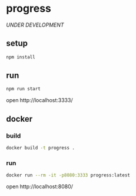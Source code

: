# progress

*UNDER DEVELOPMENT*

## setup

```bash
npm install
```

## run

```bash
npm run start
```

open http://localhost:3333/

## docker

### build

```bash
docker build -t progress .
```

### run

```bash
docker run --rm -it -p8080:3333 progress:latest
```

open http://localhost:8080/

